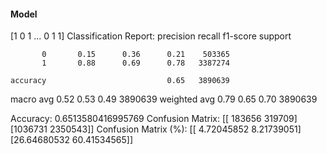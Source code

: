 #### Model
[1 0 1 ... 0 1 1]
Classification Report:
              precision    recall  f1-score   support

           0       0.15      0.36      0.21    503365
           1       0.88      0.69      0.78   3387274

    accuracy                           0.65   3890639
   macro avg       0.52      0.53      0.49   3890639
weighted avg       0.79      0.65      0.70   3890639

Accuracy: 0.6513580416995769
Confusion Matrix:
[[ 183656  319709]
 [1036731 2350543]]
Confusion Matrix (%):
[[ 4.72045852  8.21739051]
 [26.64680532 60.41534565]]
